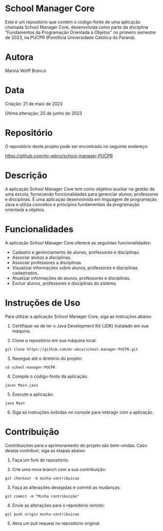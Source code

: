 # School Manager Core
Este é um repositório que contém o código-fonte de uma aplicação chamada School Manager Core, desenvolvida como parte da disciplina "Fundamentos da Programação Orientada a Objetos" no primeiro semestre de 2023, na PUCPR (Pontifícia Universidade Católica do Paraná).

# Autora
Marina Wolff Branco

# Data
Criação: 21 de maio de 2023

Última alteração: 25 de junho de 2023

# Repositório
O repositório deste projeto pode ser encontrado no seguinte endereço:

https://github.com/mr-wbco/school-manager-PUCPR

# Descrição
A aplicação School Manager Core tem como objetivo auxiliar na gestão de uma escola, fornecendo funcionalidades para gerenciar alunos, professores e disciplinas. É uma aplicação desenvolvida em linguagem de programação Java e utiliza conceitos e princípios fundamentais da programação orientada a objetos.

# Funcionalidades
A aplicação School Manager Core oferece as seguintes funcionalidades:

* Cadastro e gerenciamento de alunos, professores e disciplinas.
* Associar alunos a disciplinas.
* Associar professores a disciplinas.
* Visualizar informações sobre alunos, professores e disciplinas cadastrados.
* Atualizar informações de alunos, professores e disciplinas.
* Excluir alunos, professores e disciplinas do sistema.

# Instruções de Uso
Para utilizar a aplicação School Manager Core, siga as instruções abaixo:

1. Certifique-se de ter o Java Development Kit (JDK) instalado em sua máquina.

2. Clone o repositório em sua máquina local:

```git clone https://github.com/mr-wbco/school-manager-PUCPR.git```

3. Navegue até o diretório do projeto:

```cd school-manager-PUCPR```

4. Compile o código-fonte da aplicação:

```javac Main.java```

5. Execute a aplicação:

```java Main```

6. Siga as instruções exibidas no console para interagir com a aplicação.

# Contribuição
Contribuições para o aprimoramento do projeto são bem-vindas. Caso deseje contribuir, siga as etapas abaixo:

1. Faça um fork do repositório.

2. Crie uma nova branch com a sua contribuição:

```git checkout -b minha-contribuicao```

3. Faça as alterações desejadas e commit as mudanças:

```git commit -m "Minha contribuição"```

4. Envie as alterações para o repositório remoto:

```git push origin minha-contribuicao```

5. Abra um pull request no repositório original.
